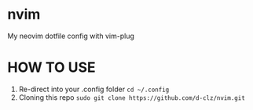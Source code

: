 # nvim
My neovim dotfile config with vim-plug

# HOW TO USE
1. Re-direct into your .config folder
`cd ~/.config`
2. Cloning this repo
`sudo git clone https://github.com/d-clz/nvim.git`
